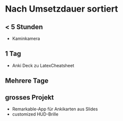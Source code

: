# Nach Umsetzdauer sortiert

## < 5 Stunden
- Kaminkamera

## 1 Tag
- Anki Deck zu LatexCheatsheet

## Mehrere Tage


## grosses Projekt
- Remarkable-App für Ankikarten aus Slides
- customized HUD-Brille